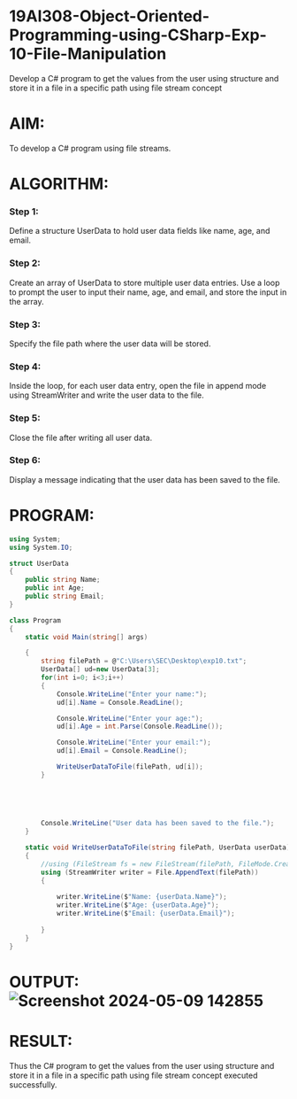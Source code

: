 # 19AI308-Object-Oriented-Programming-using-CSharp-Exp-10-File-Manipulation
Develop a C# program to get the values from the user using structure and store it in a file in a specific path using file stream concept

# AIM:
To develop a C# program using file streams.

# ALGORITHM:
### Step 1:
Define a structure UserData to hold user data fields like name, age, and email.
### Step 2: 
Create an array of UserData to store multiple user data entries. Use a loop to prompt the user to input their name, age, and email, and store the input in the array.
### Step 3:
Specify the file path where the user data will be stored.
### Step 4: 
Inside the loop, for each user data entry, open the file in append mode using StreamWriter and write the user data to the file.
### Step 5:
Close the file after writing all user data.
### Step 6:
Display a message indicating that the user data has been saved to the file.

# PROGRAM:
```C#
using System;
using System.IO;

struct UserData
{
    public string Name;
    public int Age;
    public string Email;
}

class Program
{
    static void Main(string[] args)

    {
        string filePath = @"C:\Users\SEC\Desktop\exp10.txt";
        UserData[] ud=new UserData[3];
        for(int i=0; i<3;i++)
        {
            Console.WriteLine("Enter your name:");
            ud[i].Name = Console.ReadLine();

            Console.WriteLine("Enter your age:");
            ud[i].Age = int.Parse(Console.ReadLine());

            Console.WriteLine("Enter your email:");
            ud[i].Email = Console.ReadLine();

            WriteUserDataToFile(filePath, ud[i]);
        }  
        
        

       

        Console.WriteLine("User data has been saved to the file.");
    }

    static void WriteUserDataToFile(string filePath, UserData userData)
    {
        //using (FileStream fs = new FileStream(filePath, FileMode.Create))
        using (StreamWriter writer = File.AppendText(filePath))
        {
            
            writer.WriteLine($"Name: {userData.Name}");
            writer.WriteLine($"Age: {userData.Age}");
            writer.WriteLine($"Email: {userData.Email}");
            
        }
    }
}
```

# OUTPUT:![Screenshot 2024-05-09 142855](https://github.com/chandrumathiyazhagan/19AI308-Object-Oriented-Programming-using-CSharp-Exp-10-File-Manipulation/assets/119393023/59ab268f-bbd4-4050-a151-433a89e5220d)


# RESULT:
Thus the C# program to get the values from the user using structure and store it in a file in a specific path using file stream concept executed successfully.
